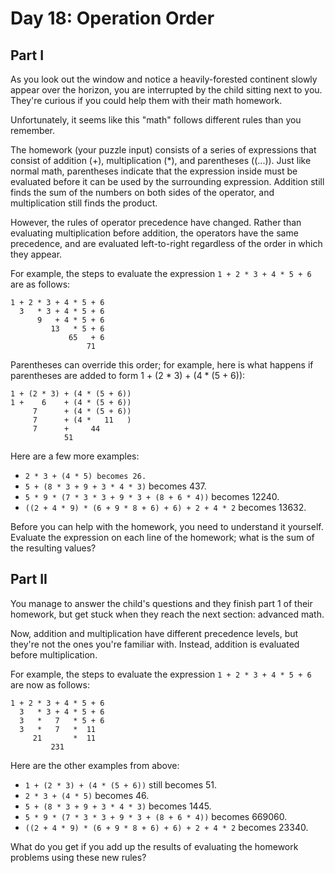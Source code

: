 # Day 18: Operation Order

## Part I

As you look out the window and notice a heavily-forested continent slowly appear over the horizon, you are interrupted
by the child sitting next to you. They're curious if you could help them with their math homework.

Unfortunately, it seems like this "math" follows different rules than you remember.

The homework (your puzzle input) consists of a series of expressions that consist of addition (+), multiplication (*),
and parentheses ((...)). Just like normal math, parentheses indicate that the expression inside must be evaluated
before it can be used by the surrounding expression. Addition still finds the sum of the numbers on both sides of the
operator, and multiplication still finds the product.

However, the rules of operator precedence have changed. Rather than evaluating multiplication before addition, the
operators have the same precedence, and are evaluated left-to-right regardless of the order in which they appear.

For example, the steps to evaluate the expression ``1 + 2 * 3 + 4 * 5 + 6`` are as follows:

    1 + 2 * 3 + 4 * 5 + 6
      3   * 3 + 4 * 5 + 6
          9   + 4 * 5 + 6
             13   * 5 + 6
                 65   + 6
                     71

Parentheses can override this order; for example, here is what happens if parentheses are added to
form 1 + (2 * 3) + (4 * (5 + 6)):

    1 + (2 * 3) + (4 * (5 + 6))
    1 +    6    + (4 * (5 + 6))
         7      + (4 * (5 + 6))
         7      + (4 *   11   )
         7      +     44
                51

Here are a few more examples:


* ``2 * 3 + (4 * 5) becomes 26.``
* ``5 + (8 * 3 + 9 + 3 * 4 * 3)`` becomes 437.
* ``5 * 9 * (7 * 3 * 3 + 9 * 3 + (8 + 6 * 4))`` becomes 12240.
* ``((2 + 4 * 9) * (6 + 9 * 8 + 6) + 6) + 2 + 4 * 2`` becomes 13632.

Before you can help with the homework, you need to understand it yourself. Evaluate the expression on each line of the
homework; what is the sum of the resulting values?

## Part II

You manage to answer the child's questions and they finish part 1 of their homework, but get stuck when they reach the
next section: advanced math.

Now, addition and multiplication have different precedence levels, but they're not the ones you're familiar with.
Instead, addition is evaluated before multiplication.

For example, the steps to evaluate the expression ``1 + 2 * 3 + 4 * 5 + 6`` are now as follows:

    1 + 2 * 3 + 4 * 5 + 6
      3   * 3 + 4 * 5 + 6
      3   *   7   * 5 + 6
      3   *   7   *  11
         21       *  11
             231

Here are the other examples from above:

* ``1 + (2 * 3) + (4 * (5 + 6))`` still becomes 51.
* ``2 * 3 + (4 * 5)`` becomes 46.
* ``5 + (8 * 3 + 9 + 3 * 4 * 3)`` becomes 1445.
* ``5 * 9 * (7 * 3 * 3 + 9 * 3 + (8 + 6 * 4))`` becomes 669060.
* ``((2 + 4 * 9) * (6 + 9 * 8 + 6) + 6) + 2 + 4 * 2`` becomes 23340.

What do you get if you add up the results of evaluating the homework problems using these new rules?
